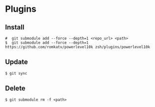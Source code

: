 Plugins
=======

Install
-------

```shell
#  git submodule add --force --depth=1 <repo_url> <path> 
$  git submodule add --force --depth=1 https://github.com/romkatv/powerlevel10k zsh/plugins/powerlevel10k 
```

Update
------

```shell
$ git sync
```

Delete
------

```shell
$ git submodule rm -f <path>
```